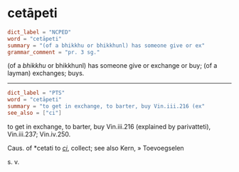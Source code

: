 # cetāpeti

``` toml
dict_label = "NCPED"
word = "cetāpeti"
summary = "(of a bhikkhu or bhikkhunl) has someone give or ex"
grammar_comment = "pr. 3 sg."
```

(of a *bhikkhu* or bhikkhunl) has someone give or exchange or buy; (of a layman) exchanges; buys.

--------------------

``` toml
dict_label = "PTS"
word = "cetāpeti"
summary = "to get in exchange, to barter, buy Vin.iii.216 (ex"
see_also = ["ci"]
```

to get in exchange, to barter, buy Vin.iii.216 (explained by parivatteti), Vin.iii.237; Vin.iv.250.

Caus. of \*cetati to *[ci](ci.md)*, collect; see also Kern,
» Toevoegselen

 s. v.

